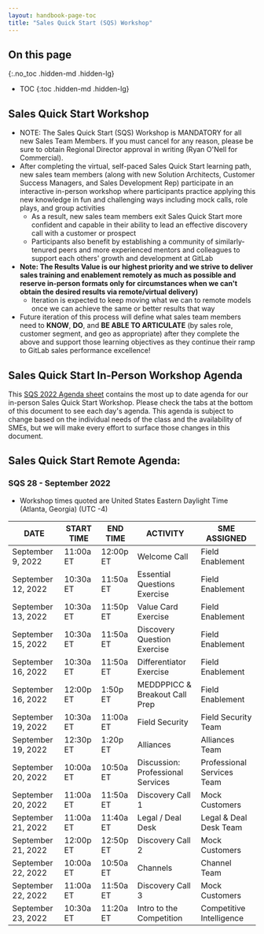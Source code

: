 ```yaml
---
layout: handbook-page-toc
title: "Sales Quick Start (SQS) Workshop"
---
```


## On this page
{:.no_toc .hidden-md .hidden-lg}

- TOC
{:toc .hidden-md .hidden-lg}

## Sales Quick Start Workshop
*  NOTE: The Sales Quick Start (SQS) Workshop is MANDATORY for all new Sales Team Members. If you must cancel for any reason, please be sure to obtain Regional Director approval in writing (Ryan O'Nell for Commercial).
*  After completing the virtual, self-paced Sales Quick Start learning path, new sales team members (along with new Solution Architects, Customer Success Managers, and Sales Development Rep) participate in an interactive in-person workshop where participants practice applying this new knowledge in fun and challenging ways including mock calls, role plays, and group activities
   - As a result, new sales team members exit Sales Quick Start more confident and capable in their ability to lead an effective discovery call with a customer or prospect
   - Participants also benefit by establishing a community of similarly-tenured peers and more experienced mentors and colleagues to support each others' growth and development at GitLab
*  **Note: The Results Value is our highest priority and we strive to deliver sales training and enablement remotely as much as possible and reserve in-person formats only for circumstances when we can't obtain the desired results via remote/virtual delivery)**
   - Iteration is expected to keep moving what we can to remote models once we can achieve the same or better results that way
*  Future iteration of this process will define what sales team members need to **KNOW**, **DO**, and **BE ABLE TO ARTICULATE** (by sales role, customer segment, and geo as appropriate) after they complete the above and support those learning objectives as they continue their ramp to GitLab sales performance excellence!

## Sales Quick Start In-Person Workshop Agenda

This [SQS 2022 Agenda sheet](https://docs.google.com/spreadsheets/d/1f64fZCKbrz7JEydEIkUeGZ16nQuLxNgD6RXEM2zEgws/edit?usp=sharing) contains the most up to date agenda for our in-person Sales Quick Start Workshop. Please check the tabs at the bottom of this document to see each day's agenda. This agenda is subject to change based on the individual needs of the class and the availability of SMEs, but we will make every effort to surface those changes in this document.


## Sales Quick Start Remote Agenda:



### SQS 28 - September 2022

* Workshop times quoted are United States Eastern Daylight Time (Atlanta, Georgia) (UTC -4)

| DATE | START TIME | END TIME | ACTIVITY | SME ASSIGNED |
| ------ | ------ | ------ | ------ | ------ |
|September 9, 2022 | 11:00a ET | 12:00p ET | Welcome Call | Field Enablement    |
|September 12, 2022 | 10:30a ET | 11:50a ET | Essential Questions Exercise | Field Enablement   |
|September 13, 2022 | 10:30a ET | 11:50p ET | Value Card Exercise | Field Enablement  |
|September 15, 2022 | 10:30a ET | 11:50a ET | Discovery Question Exercise | Field Enablement   |
|September 16, 2022 | 10:30a ET | 11:50a ET | Differentiator Exercise | Field Enablement   |
|September 16, 2022 | 12:00p ET | 1:50p ET | MEDDPPICC & Breakout Call Prep | Field Enablement   |
|September 19, 2022 | 10:30a ET | 11:00a ET | Field Security |  Field Security Team   |
|September 19, 2022 | 12:30p ET | 1:20p ET | Alliances | Alliances Team  |
|September 20, 2022 | 10:00a ET | 10:50a ET | Discussion: Professional Services | Professional Services Team  |
|September 20, 2022 | 11:00a ET | 11:50a ET | Discovery Call 1 | Mock Customers  |
|September 21, 2022 | 11:00a ET | 11:40a ET | Legal / Deal Desk | Legal & Deal Desk Team  |
|September 21, 2022 | 12:00p ET | 12:50p ET | Discovery Call 2 | Mock Customers |
|September 22, 2022 | 10:00a ET | 10:50a ET | Channels |  Channel Team   |
|September 22, 2022 | 11:00a ET | 11:50a ET | Discovery Call 3 | Mock Customers |
|September 23, 2022 | 10:30a ET | 11:20a ET | Intro to the Competition | Competitive Intelligence |



